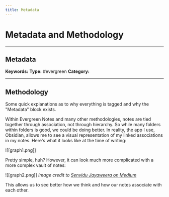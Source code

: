 ```yaml
---
title: Metadata
---
```


# Metadata and Methodology
---

## Metadata
**Keywords:**
**Type:** #evergreen
**Category:** 

---

## Methodology
Some quick explanations as to why everything is tagged and why the "Metadata" block exists.

Within Evergreen Notes and many other methodologies, notes are tied together through association, not through hierarchy. So while many folders within folders is good, we could be doing better. In reality, the app I use, Obsidian, allows me to see a visual representation of my linked associations in my notes. Here's what it looks like at the time of writing:

![[graph1.png]]

Pretty simple, huh? However, it can look much more complicated with a more complex vault of notes:

![[graph2.png]]
*Image credit to [Senvidu Jayaweera on Medium](https://medium.com/@techrn/heres-an-app-that-wants-to-be-your-second-brain-bf321d682309)*

This allows us to see better how we think and how our notes associate with each other.